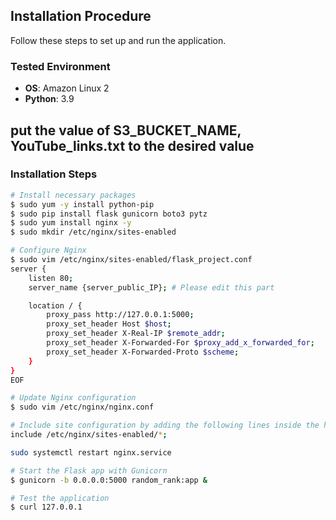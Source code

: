 ## **Installation Procedure**

Follow these steps to set up and run the application.

### **Tested Environment**

- **OS**: Amazon Linux 2
- **Python**: 3.9

**put the value of S3_BUCKET_NAME, YouTube_links.txt to the desired value**
---

### Installation Steps

```bash
# Install necessary packages
$ sudo yum -y install python-pip
$ sudo pip install flask gunicorn boto3 pytz
$ sudo yum install nginx -y
$ sudo mkdir /etc/nginx/sites-enabled

# Configure Nginx
$ sudo vim /etc/nginx/sites-enabled/flask_project.conf
server {
    listen 80;
    server_name {server_public_IP}; # Please edit this part

    location / {
        proxy_pass http://127.0.0.1:5000;
        proxy_set_header Host $host;
        proxy_set_header X-Real-IP $remote_addr;
        proxy_set_header X-Forwarded-For $proxy_add_x_forwarded_for;
        proxy_set_header X-Forwarded-Proto $scheme;
    }
}
EOF

# Update Nginx configuration
$ sudo vim /etc/nginx/nginx.conf

# Include site configuration by adding the following lines inside the http block
include /etc/nginx/sites-enabled/*;

sudo systemctl restart nginx.service

# Start the Flask app with Gunicorn
$ gunicorn -b 0.0.0.0:5000 random_rank:app &

# Test the application
$ curl 127.0.0.1
